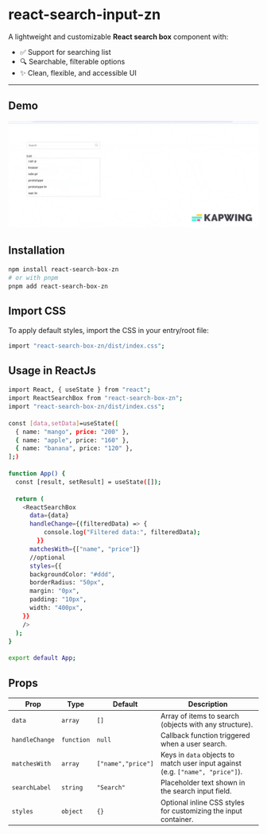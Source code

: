 # react-search-input-zn

A lightweight and customizable **React search box** component with:

- ✅ Support for searching list
- 🔍 Searchable, filterable options
- ✨ Clean, flexible, and accessible UI

---

## Demo

<!-- ![Demo](./src/assets/reactSearchInputDemo.gif) -->

![Demo](https://raw.githubusercontent.com/rtaukir26/my-monorepo/master/packages/react-search-input-zn/src/assets/reactSearchInputDemo.gif)

## Installation

```bash
npm install react-search-box-zn
# or with pnpm
pnpm add react-search-box-zn
```

## Import CSS

To apply default styles, import the CSS in your entry/root file:

```bash
import "react-search-box-zn/dist/index.css";
```

## Usage in ReactJs

```bash
import React, { useState } from "react";
import ReactSearchBox from "react-search-box-zn";
import "react-search-box-zn/dist/index.css";

const [data,setData]=useState([
  { name: "mango", price: "200" },
  { name: "apple", price: "160" },
  { name: "banana", price: "120" },
];)

function App() {
  const [result, setResult] = useState([]);

  return (
    <ReactSearchBox
      data={data}
      handleChange={(filteredData) => {
          console.log("Filtered data:", filteredData);
        }}
      matchesWith={["name", "price"]}
      //optional
      styles={{
      backgroundColor: "#ddd",
      borderRadius: "50px",
      margin: "0px",
      padding: "10px",
      width: "400px",
    }}
    />
  );
}

export default App;


```

## Props

| Prop           | Type       | Default            | Description                                                                    |
| -------------- | ---------- | ------------------ | ------------------------------------------------------------------------------ |
| `data`         | `array`    | `[]`               | Array of items to search (objects with any structure).                         |
| `handleChange` | `function` | `null`             | Callback function triggered when a user search.                                |
| `matchesWith`  | `array`    | `["name","price"]` | Keys in `data` objects to match user input against (e.g. `["name", "price"]`). |
| `searchLabel`  | `string`   | `"Search"`         | Placeholder text shown in the search input field.                              |
| `styles`       | `object`   | `{}`               | Optional inline CSS styles for customizing the input container.                |
